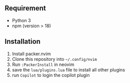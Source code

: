 ## Requirement
- Python 3
- npm (version > 18)

## Installation
1. Install packer.nvim
2. Clone this repository into `~/.config/nvim`
3. Run `:PackerInstall` in neovim
4. save the `lua/plugins.lua` file to install all other plugins
5. run `Copilot` to login the copilot plugin
